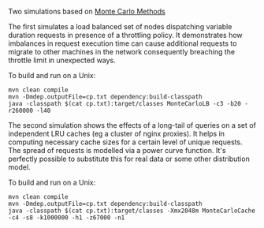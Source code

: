 Two simulations based on [Monte Carlo Methods](http://www.allthingsdistributed.com/2017/02/monte-carlo-methods.html)

The first simulates a load balanced set of nodes dispatching variable duration requests in presence of a throttling 
policy. It demonstrates how imbalances in request execution time can cause additional requests to migrate to other 
machines in the network consequently breaching the throttle limit in unexpected ways.

To build and run on a Unix:

    mvn clean compile
    mvn -Dmdep.outputFile=cp.txt dependency:build-classpath
    java -classpath $(cat cp.txt):target/classes MonteCarloLB -c3 -b20 -r260000 -l40

The second simulation shows the effects of a long-tail of queries on a set of independent LRU caches (eg a cluster 
of nginx proxies). It helps in computing necessary cache sizes for a certain level of unique requests. The spread of
requests is modelled via a power curve function. It's perfectly possible to substitute this for real data or some other
distribution model.

To build and run on a Unix:

    mvn clean compile
    mvn -Dmdep.outputFile=cp.txt dependency:build-classpath
    java -classpath $(cat cp.txt):target/classes -Xmx2048m MonteCarloCache -c4 -s8 -k1000000 -h1 -z67000 -n1  

